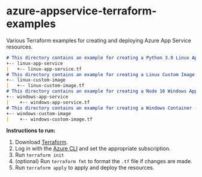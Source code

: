 # azure-appservice-terraform-examples
Various Terraform examples for creating and deploying Azure App Service resources.

```md
# This directory contains an example for creating a Python 3.9 Linux App Service
+-- linux-app-service
|   +-- linux-app-service.tf
# This directory contains an example for creating a Linux Custom Image - Web App for Container
+-- linux-custom-image
|   +-- linux-custom-image.tf
# This directory contains an example for creating a Node 16 Windows App Service
+-- windows-app-service
|    +-- windows-app-service.tf
# This directory contains an example for creating a Windows Container - Web App for Container
+-- windows-custom-image
|    +-- windows-custom-image.tf
```

**Instructions to run:**
1. Download [Terraform](https://www.terraform.io/downloads).
2. Log in with the [Azure CLI](https://docs.microsoft.com/en-us/cli/azure/install-azure-cli) and set the appropriate subscription.
3. Run `terraform init`
4. (optional) Run `terraform fmt` to format the `.tf` file if changes are made.
5. Run `terraform apply` to apply and deploy the resources.

